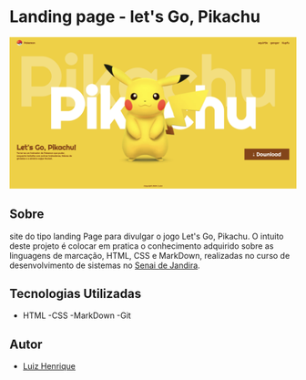 # Landing page - let's Go, Pikachu
![](./img/screenshot/preview.png)
## Sobre 
site do tipo landing Page para divulgar o jogo Let's Go, Pikachu.
O intuito deste projeto é colocar em pratica o conhecimento adquirido sobre as linguagens de marcação, HTML, CSS e MarkDown, realizadas no curso de desenvolvimento de sistemas no [Senai de Jandira](https://sp.senai.br/unidade/jandira/).

## Tecnologias Utilizadas
- HTML
-CSS
-MarkDown
-Git

## Autor 
- [Luiz Henrique](https://www.linkedin.com/in/luiz-santos-788507327/)